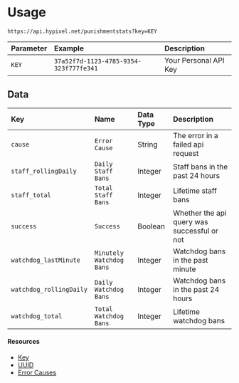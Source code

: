 # Usage
`https://api.hypixel.net/punishmentstats?key=KEY`

|Parameter|Example|Description|
|:-|:-|:-|
|`KEY`|`37a52f7d-1123-4785-9354-323f777fe341`|Your Personal API Key| 

## Data
|Key|Name|Data Type|Description|
|:-|:-|:-|:-|
|`cause`|`Error Cause`|String|The error in a failed api request|
|`staff_rollingDaily`|`Daily Staff Bans`|Integer|Staff bans in the past 24 hours|
|`staff_total`|`Total Staff Bans`|Integer|Lifetime staff bans|
|`success`|`Success`|Boolean|Whether the api query was successful or not|
|`watchdog_lastMinute`|`Minutely Watchdog Bans`|Integer|Watchdog bans in the past minute|
|`watchdog_rollingDaily`|`Daily Watchdog Bans`|Integer|Watchdog bans in the past 24 hours|
|`watchdog_total`|`Total Watchdog Bans`|Integer|Lifetime watchdog bans|




#### Resources
- [Key](https://github.com/Mysterium422/HypixelAPIWiki/blob/main/API%20Usage/GetAKey.md)
- [UUID](https://github.com/Mysterium422/HypixelAPIWiki/blob/main/API%20Usage/UUID.md)
- [Error Causes](https://github.com/Mysterium422/HypixelAPIWiki/blob/main/Boosters/Errors.md)